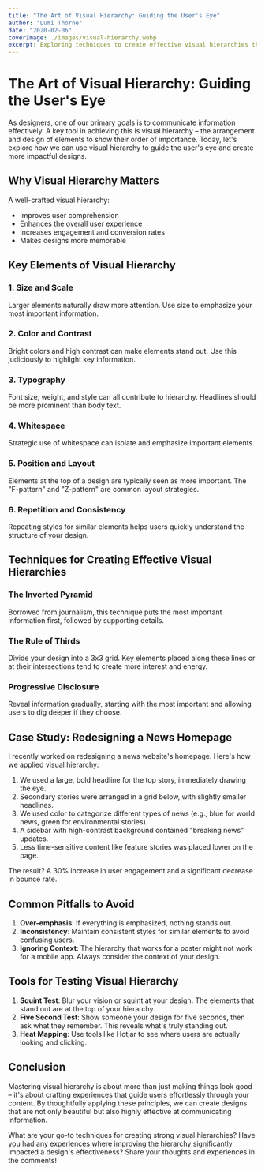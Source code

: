 ```yaml
---
title: "The Art of Visual Hierarchy: Guiding the User's Eye"
author: "Lumi Thorne"
date: "2020-02-06"
coverImage: ./images/visual-hierarchy.webp
excerpt: Exploring techniques to create effective visual hierarchies that enhance user experience and information retention.
---
```


# The Art of Visual Hierarchy: Guiding the User's Eye

As designers, one of our primary goals is to communicate information effectively. A key tool in achieving this is visual hierarchy – the arrangement and design of elements to show their order of importance. Today, let's explore how we can use visual hierarchy to guide the user's eye and create more impactful designs.

## Why Visual Hierarchy Matters

A well-crafted visual hierarchy:

- Improves user comprehension
- Enhances the overall user experience
- Increases engagement and conversion rates
- Makes designs more memorable

## Key Elements of Visual Hierarchy

### 1. Size and Scale

Larger elements naturally draw more attention. Use size to emphasize your most important information.

### 2. Color and Contrast

Bright colors and high contrast can make elements stand out. Use this judiciously to highlight key information.

### 3. Typography

Font size, weight, and style can all contribute to hierarchy. Headlines should be more prominent than body text.

### 4. Whitespace

Strategic use of whitespace can isolate and emphasize important elements.

### 5. Position and Layout

Elements at the top of a design are typically seen as more important. The "F-pattern" and "Z-pattern" are common layout strategies.

### 6. Repetition and Consistency

Repeating styles for similar elements helps users quickly understand the structure of your design.

## Techniques for Creating Effective Visual Hierarchies

### The Inverted Pyramid

Borrowed from journalism, this technique puts the most important information first, followed by supporting details.

### The Rule of Thirds

Divide your design into a 3x3 grid. Key elements placed along these lines or at their intersections tend to create more interest and energy.

### Progressive Disclosure

Reveal information gradually, starting with the most important and allowing users to dig deeper if they choose.

## Case Study: Redesigning a News Homepage

I recently worked on redesigning a news website's homepage. Here's how we applied visual hierarchy:

1. We used a large, bold headline for the top story, immediately drawing the eye.
2. Secondary stories were arranged in a grid below, with slightly smaller headlines.
3. We used color to categorize different types of news (e.g., blue for world news, green for environmental stories).
4. A sidebar with high-contrast background contained "breaking news" updates.
5. Less time-sensitive content like feature stories was placed lower on the page.

The result? A 30% increase in user engagement and a significant decrease in bounce rate.

## Common Pitfalls to Avoid

1. **Over-emphasis**: If everything is emphasized, nothing stands out.
2. **Inconsistency**: Maintain consistent styles for similar elements to avoid confusing users.
3. **Ignoring Context**: The hierarchy that works for a poster might not work for a mobile app. Always consider the context of your design.

## Tools for Testing Visual Hierarchy

1. **Squint Test**: Blur your vision or squint at your design. The elements that stand out are at the top of your hierarchy.
2. **Five Second Test**: Show someone your design for five seconds, then ask what they remember. This reveals what's truly standing out.
3. **Heat Mapping**: Use tools like Hotjar to see where users are actually looking and clicking.

## Conclusion

Mastering visual hierarchy is about more than just making things look good – it's about crafting experiences that guide users effortlessly through your content. By thoughtfully applying these principles, we can create designs that are not only beautiful but also highly effective at communicating information.

What are your go-to techniques for creating strong visual hierarchies? Have you had any experiences where improving the hierarchy significantly impacted a design's effectiveness? Share your thoughts and experiences in the comments!
